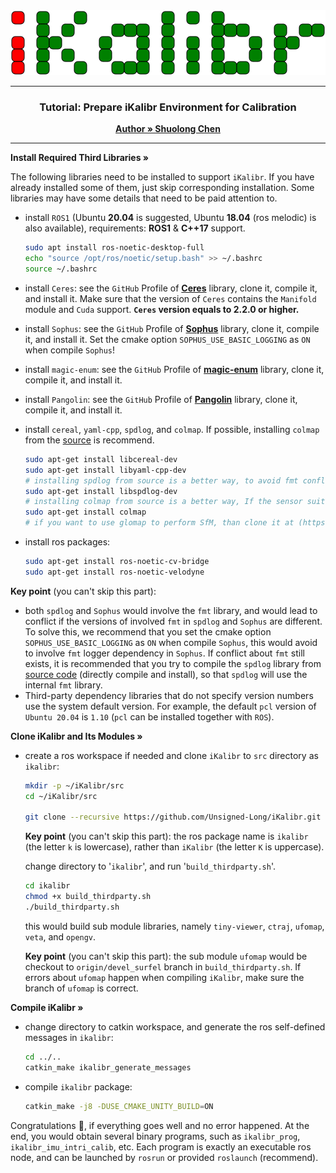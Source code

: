 <div style="text-align: center;">
    <img src="../img/logo.svg" style="width: 100vw; height: auto;">
</div>

---

<h3 align="center">Tutorial: Prepare iKalibr Environment for Calibration</h3>
<p align="center">
    <a href="https://github.com/Unsigned-Long"><strong>Author » Shuolong Chen</strong></a>
</p>

---

<p align="left">
    <a><strong>Install Required Third Libraries »</strong></a>
</p> 

The following libraries need to be installed to support `iKalibr`. If you have already installed some of them, just skip corresponding installation. Some libraries may have some details that need to be paid attention to.

+ install `ROS1` (Ubuntu **20.04** is suggested, Ubuntu **18.04** (ros melodic) is also available), requirements: **ROS1** & **C++17** support.

  ```bash
  sudo apt install ros-noetic-desktop-full
  echo "source /opt/ros/noetic/setup.bash" >> ~/.bashrc
  source ~/.bashrc
  ```

+ install `Ceres`: see the `GitHub` Profile of **[Ceres](https://github.com/ceres-solver/ceres-solver.git)** library, clone it, compile it, and install it. Make sure that the version of `Ceres` contains the `Manifold` module and `Cuda` support. **`Ceres` version equals to 2.2.0 or higher.**

+ install `Sophus`: see the `GitHub` Profile of **[Sophus](https://github.com/strasdat/Sophus.git)** library, clone it, compile it, and install it. Set the cmake option `SOPHUS_USE_BASIC_LOGGING` as `ON` when compile `Sophus`!

+ install `magic-enum`: see the `GitHub` Profile of **[magic-enum](https://github.com/Neargye/magic_enum.git)** library, clone it, compile it, and install it.

+ install `Pangolin`: see the `GitHub` Profile of **[Pangolin](https://github.com/stevenlovegrove/Pangolin.git)** library, clone it, compile it, and install it.

+ install `cereal`, `yaml-cpp`, `spdlog`, and `colmap`. If possible, installing `colmap` from the [source](https://github.com/colmap/colmap.git) is recommend.

  ```bash
  sudo apt-get install libcereal-dev
  sudo apt-get install libyaml-cpp-dev
  # installing spdlog from source is a better way, to avoid fmt conflict
  sudo apt-get install libspdlog-dev
  # installing colmap from source is a better way, If the sensor suite you want to calibrate does not include optical cameras, you do not need to install colmap or glomap.
  sudo apt-get install colmap
  # if you want to use glomap to perform SfM, than clone it at (https://github.com/colmap/glomap.git), then build and install it. Generally speaking, glomap is recommanded for SfM (faster than colmap).
  ```

+ install ros packages:

  ```sh
  sudo apt-get install ros-noetic-cv-bridge
  sudo apt-get install ros-noetic-velodyne
  ```

**Key point** (you can't skip this part): 

+ both `spdlog` and `Sophus` would involve the `fmt` library, and would lead to conflict if the versions of involved `fmt` in `spdlog` and `Sophus` are different. To solve this, we recommend that you set the cmake option `SOPHUS_USE_BASIC_LOGGING` as `ON` when compile `Sophus`, this would avoid to involve `fmt` logger dependency in `Sophus`. If conflict about `fmt` still exists, it is recommended that you try to compile the `spdlog` library from [source code](https://github.com/gabime/spdlog.git) (directly compile and install), so that `spdlog` will use the internal `fmt` library.
+ Third-party dependency libraries that do not specify version numbers use the system default version. For example, the default `pcl` version of `Ubuntu 20.04` is `1.10` (`pcl` can be installed together with `ROS`).

<p align="left">
    <a><strong>Clone iKalibr and Its Modules »</strong></a>
</p> 

+ create a ros workspace if needed and clone `iKalibr` to `src` directory as `ikalibr`:

  ```sh
  mkdir -p ~/iKalibr/src
  cd ~/iKalibr/src
  
  git clone --recursive https://github.com/Unsigned-Long/iKalibr.git ikalibr
  ```

  **Key point** (you can't skip this part): the ros package name is `ikalibr` (the letter `k` is lowercase), rather than `iKalibr` (the letter `K` is uppercase).

  change directory to '`ikalibr`', and run '`build_thirdparty.sh`'.

  ```sh
  cd ikalibr
  chmod +x build_thirdparty.sh
  ./build_thirdparty.sh
  ```

  this would build sub module libraries, namely `tiny-viewer`, `ctraj`, `ufomap`, `veta`, and `opengv`.
  
  **Key point** (you can't skip this part): the sub module `ufomap` would be checkout to `origin/devel_surfel` branch in `build_thirdparty.sh`. If errors about `ufomap` happen when compiling `iKalibr`, make sure the branch of `ufomap` is correct.

<p align="left">
    <a><strong>Compile iKalibr »</strong></a>
</p> 

+ change directory to catkin workspace, and generate the ros self-defined messages in `ikalibr`:

  ```sh
  cd ../..
  catkin_make ikalibr_generate_messages
  ```

+ compile `ikalibr` package:

  ```sh
  catkin_make -j8 -DUSE_CMAKE_UNITY_BUILD=ON
  ```

Congratulations :clap:, if everything goes well and no error happened. At the end, you would obtain several binary programs, such as `ikalibr_prog`, `ikalibr_imu_intri_calib`, etc. Each program is exactly an executable ros node, and can be launched by `rosrun` or provided `roslaunch` (recommend).

